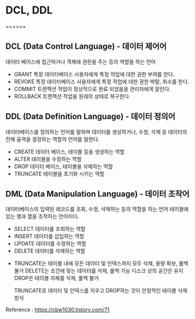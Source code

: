# DCL, DDL
======

## DCL (Data Control Language) - 데이터 제어어
데이터 베이스에 접근하거나 객채에 권한을 주는 등의 역할을 하는 언어

- GRANT
  특정 데이터베이스 사용자에게 특정 작업에 대한 권한 부여를 한다.
- REVOKE
  특정 데이터베이스 사용자에게 특정 작업에 대한 권한 박탈, 회수를 한다.
- COMMIT
  트랜잭션 작업이 정상적으로 완료 되었음을 관리자에게 알린다.
- ROLLBACK
  트랜잭션 작업을 원래의 상태로 복구한다.

## DDL (Data Definition Language) - 데이터 정의어
데이터베이스를 정의하는 언어를 말하며 데이터를 생성하거나, 수정, 삭제 등
데이터의 전체 골격을 결정하는 역할의 언어를 말한다.

- CREATE
  데이터 베이스, 테이블 등을 생성하는 역할
- ALTER
  테이블을 수정하는 역할
- DROP
  데이터 베이스, 테이블을 삭제하는 역할
- TRUNCATE
  테이블을 초기화 시키는 역할

## DML (Data Manipulation Language) - 데이터 조작어
데이터베이스의 입력된 레코드를 조회, 수정, 삭제하는 등의 역할을 하는 언어
테이블에 있는 행과 열을 조작하는 언어이다.

- SELECT
  데이터를 조회하는 역할
- INSERT
  데이터를 삽입하는 역할
- UPDATE
  데이터를 수정하는 역할
- DELETE
  데이터를 삭제하는 역할

* TRUNCATE는 테이블 내에 모든 데이터 및 인덱스까지 모두 삭제, 용량 확보, 롤백 불가
  DELETE는 조건에 맞는 데이터를 삭제, 롤백 가능 디스크 상의 공간은 유지
  DROP은 테이블 자체를 삭제, 롤백 불가

  TRUNCATE로 데이터 및 인덱스를 지우고 DROP하는 것이 안정적인 테이블 삭제 방식


Reference :
https://cbw1030.tistory.com/71